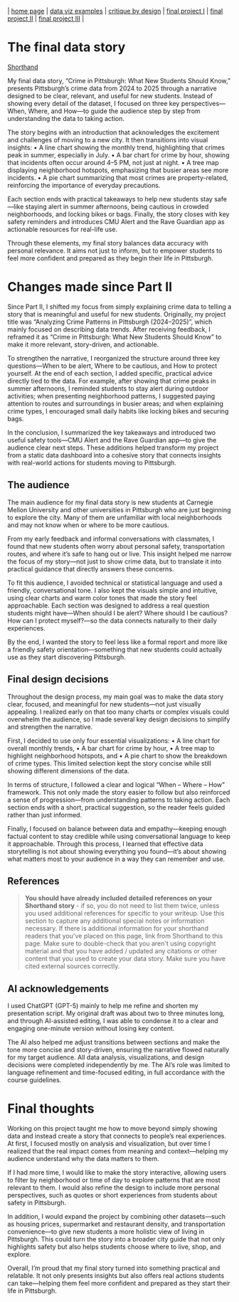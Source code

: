 | [home page](https://yuhano1120.github.io/my_project/) | [data viz examples](interactive-visualization.md) | [critique by design](critique-by-design.md) | [final project I](final-project-part-one.md) | [final project II](final-project-part-two.md) | [final project III](final-project-part-three.md) |

# The final data story
[Shorthand](https://preview.shorthand.com/K31qOA9hxgt8khpl)

My final data story, “Crime in Pittsburgh: What New Students Should Know,” presents Pittsburgh’s crime data from 2024 to 2025 through a narrative designed to be clear, relevant, and useful for new students.
Instead of showing every detail of the dataset, I focused on three key perspectives—When, Where, and How—to guide the audience step by step from understanding the data to taking action.

The story begins with an introduction that acknowledges the excitement and challenges of moving to a new city. It then transitions into visual insights:
	•	A line chart showing the monthly trend, highlighting that crimes peak in summer, especially in July.
	•	A bar chart for crime by hour, showing that incidents often occur around 4–5 PM, not just at night.
	•	A tree map displaying neighborhood hotspots, emphasizing that busier areas see more incidents.
	•	A pie chart summarizing that most crimes are property-related, reinforcing the importance of everyday precautions.

Each section ends with practical takeaways to help new students stay safe—like staying alert in summer afternoons, being cautious in crowded neighborhoods, and locking bikes or bags.
Finally, the story closes with key safety reminders and introduces CMU Alert and the Rave Guardian app as actionable resources for real-life use.

Through these elements, my final story balances data accuracy with personal relevance. It aims not just to inform, but to empower students to feel more confident and prepared as they begin their life in Pittsburgh.

# Changes made since Part II
Since Part II, I shifted my focus from simply explaining crime data to telling a story that is meaningful and useful for new students.
Originally, my project title was “Analyzing Crime Patterns in Pittsburgh (2024–2025)”, which mainly focused on describing data trends. After receiving feedback, I reframed it as “Crime in Pittsburgh: What New Students Should Know” to make it more relevant, story-driven, and actionable.

To strengthen the narrative, I reorganized the structure around three key questions—When to be alert, Where to be cautious, and How to protect yourself.
At the end of each section, I added specific, practical advice directly tied to the data.
For example, after showing that crime peaks in summer afternoons, I reminded students to stay alert during outdoor activities; when presenting neighborhood patterns, I suggested paying attention to routes and surroundings in busier areas; and when explaining crime types, I encouraged small daily habits like locking bikes and securing bags.

In the conclusion, I summarized the key takeaways and introduced two useful safety tools—CMU Alert and the Rave Guardian app—to give the audience clear next steps.
These additions helped transform my project from a static data dashboard into a cohesive story that connects insights with real-world actions for students moving to Pittsburgh.

## The audience
The main audience for my final data story is new students at Carnegie Mellon University and other universities in Pittsburgh who are just beginning to explore the city. Many of them are unfamiliar with local neighborhoods and may not know when or where to be more cautious.

From my early feedback and informal conversations with classmates, I found that new students often worry about personal safety, transportation routes, and where it’s safe to hang out or live. This insight helped me narrow the focus of my story—not just to show crime data, but to translate it into practical guidance that directly answers these concerns.

To fit this audience, I avoided technical or statistical language and used a friendly, conversational tone. I also kept the visuals simple and intuitive, using clear charts and warm color tones that made the story feel approachable.
Each section was designed to address a real question students might have—When should I be alert? Where should I be cautious? How can I protect myself?—so the data connects naturally to their daily experiences.

By the end, I wanted the story to feel less like a formal report and more like a friendly safety orientation—something that new students could actually use as they start discovering Pittsburgh.

## Final design decisions
Throughout the design process, my main goal was to make the data story clear, focused, and meaningful for new students—not just visually appealing. I realized early on that too many charts or complex visuals could overwhelm the audience, so I made several key design decisions to simplify and strengthen the narrative.

First, I decided to use only four essential visualizations:
	•	A line chart for overall monthly trends,
	•	A bar chart for crime by hour,
	•	A tree map to highlight neighborhood hotspots, and
	•	A pie chart to show the breakdown of crime types.
This limited selection kept the story concise while still showing different dimensions of the data.

In terms of structure, I followed a clear and logical “When – Where – How” framework. This not only made the story easier to follow but also reinforced a sense of progression—from understanding patterns to taking action. Each section ends with a short, practical suggestion, so the reader feels guided rather than just informed.

Finally, I focused on balance between data and empathy—keeping enough factual content to stay credible while using conversational language to keep it approachable. Through this process, I learned that effective data storytelling is not about showing everything you found—it’s about showing what matters most to your audience in a way they can remember and use.

## References
> **You should have already included detailed references on your Shorthand story** - if so, you do not need to list them twice, unless you used additional references for specific to your writeup. Use this section to capture any additional special notes or information necessary. If there is additional information for your shorthand readers that you've placed on this page, link from Shorthand to this page. Make sure to double-check that you aren't using copyright material and that you have added / updated any citations or other content that you used to create your data story.  Make sure you have cited external sources correctly.

## AI acknowledgements
I used ChatGPT (GPT-5) mainly to help me refine and shorten my presentation script.
My original draft was about two to three minutes long, and through AI-assisted editing, I was able to condense it to a clear and engaging one-minute version without losing key content.

The AI also helped me adjust transitions between sections and make the tone more concise and story-driven, ensuring the narrative flowed naturally for my target audience.
All data analysis, visualizations, and design decisions were completed independently by me. The AI’s role was limited to language refinement and time-focused editing, in full accordance with the course guidelines.

# Final thoughts
Working on this project taught me how to move beyond simply showing data and instead create a story that connects to people’s real experiences. At first, I focused mostly on analysis and visualization, but over time I realized that the real impact comes from meaning and context—helping my audience understand why the data matters to them.

If I had more time, I would like to make the story interactive, allowing users to filter by neighborhood or time of day to explore patterns that are most relevant to them. I would also refine the design to include more personal perspectives, such as quotes or short experiences from students about safety in Pittsburgh.

In addition, I would expand the project by combining other datasets—such as housing prices, supermarket and restaurant density, and transportation convenience—to give new students a more holistic view of living in Pittsburgh. This could turn the story into a broader city guide that not only highlights safety but also helps students choose where to live, shop, and explore.

Overall, I’m proud that my final story turned into something practical and relatable. It not only presents insights but also offers real actions students can take—helping them feel more confident and prepared as they start their life in Pittsburgh.


